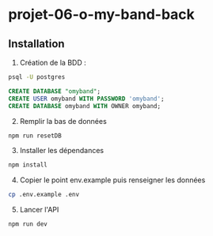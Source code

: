 # projet-06-o-my-band-back

## Installation 
 1. Création de la BDD : 

 ```bash
 psql -U postgres
 ```
 ```sql
 CREATE DATABASE "omyband";
 CREATE USER omyband WITH PASSWORD 'omyband';
 CREATE DATABASE omyband WITH OWNER omyband;
 ```

 2. Remplir la bas de données

```bash
npm run resetDB
```
3. Installer les dépendances

```bash
npm install
```

4. Copier le point env.example puis renseigner les données
```bash
cp .env.example .env
```

5. Lancer l'API
```bash
npm run dev
```